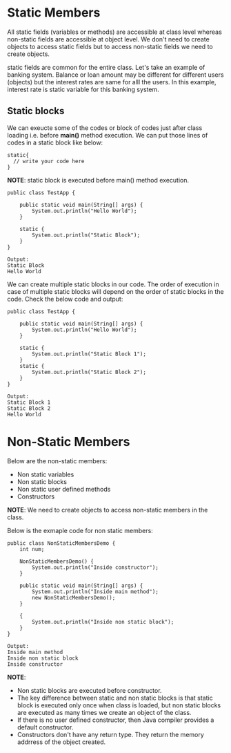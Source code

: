 # Static Members


All static fields (variables or methods) are accessible at class level whereas non-static fields are accessible at object level. We don't need to create objects to access static fields but to access non-static fields we need to create objects.

static fields are common for the entire class. Let's take an example of banking system. Balance or loan amount may be different for different users (objects) but the interest rates are same for alll the users. In this example, interest rate is static variable for this banking system.

## Static blocks

We can exeucte some of the codes or block of codes just after class loading i.e. before **main()** method execution. We can put those lines of codes in a static block like below:

```
static{
  // write your code here
}
```

**NOTE**: static block is executed before main() method execution.

```
public class TestApp {
    
    public static void main(String[] args) {
        System.out.println("Hello World");
    }
    
    static {
        System.out.println("Static Block");
    }
}
```

```
Output: 
Static Block
Hello World
```

We can create multiple static blocks in our code. The order of execution in case of multiple static blocks will depend on the order of static blocks in the code. Check the below code and output:

```
public class TestApp {
    
    public static void main(String[] args) {
        System.out.println("Hello World");
    }
    
    static {
        System.out.println("Static Block 1");
    }
    static {
        System.out.println("Static Block 2");
    }
}
```

```
Output:
Static Block 1
Static Block 2
Hello World
```


# Non-Static Members


Below are the non-static members:

- Non static variables
- Non static blocks
- Non static user defined methods
- Constructors

**NOTE**: We need to create objects to access non-static members in the class.

Below is the exmaple code for non static members:

```
public class NonStaticMembersDemo {
    int num;
    
    NonStaticMembersDemo() {
        System.out.println("Inside constructor");
    }
    
    public static void main(String[] args) {
        System.out.println("Inside main method");
        new NonStaticMembersDemo();
    }
    
    {
        System.out.println("Inside non static block");
    }
}
```

```
Output:
Inside main method
Inside non static block
Inside constructor
```

**NOTE**: 
- Non static blocks are executed before constructor.
- The key difference between static and non static blocks is that static block is executed only once when class is loaded, but non static blocks are executed as many times we create an object of the class.
- If there is no user defined constructor, then Java compiler provides a default constructor.
- Constructors don't have any return type. They return the memory addrress of the object created.
